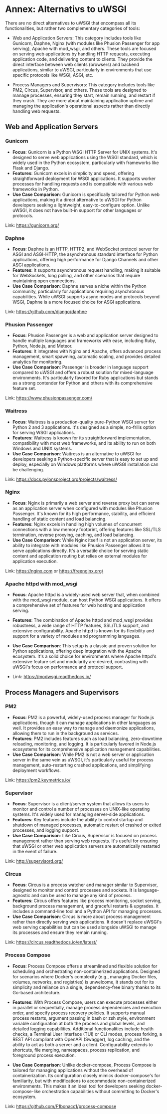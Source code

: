 # Annex: Alternativs to uWSGI

There are no direct alternatives to uWSGI that encompass all its functionalities, but rather two complementary categories of tools:

- Web and Application Servers: This category includes tools like Gunicorn, Daphne, Nginx (with modules like Phusion Passenger for app serving), Apache with mod_wsgi, and others. These tools are focused on serving web applications by handling HTTP requests, executing application code, and delivering content to clients. They provide the direct interface between web clients (browsers) and backend applications, similar to uWSGI, particularly in environments that use specific protocols like WSGI, ASGI, etc.

- Process Managers and Supervisors: This category includes tools like PM2, Circus, Supervisor, and others. These tools are designed to manage processes, ensuring they start, remain running, and restart if they crash. They are more about maintaining application uptime and managing the application's operational aspects rather than directly handling web requests.
    
## Web and Application Servers

### Gunicorn

- **Focus**: Gunicorn is a Python WSGI HTTP Server for UNIX systems. It's designed to serve web applications using the WSGI standard, which is widely used in the Python ecosystem, particularly with frameworks like Flask and Django.
- **Features**: Gunicorn excels in simplicity and speed, offering straightforward deployment for WSGI applications. It supports worker processes for handling requests and is compatible with various web frameworks in Python.
- **Use Case Comparison**: Gunicorn is specifically tailored for Python web applications, making it a direct alternative to uWSGI for Python developers seeking a lightweight, easy-to-configure option. Unlike uWSGI, it does not have built-in support for other languages or protocols.

Link: <https://gunicorn.org/>

### Daphne

- **Focus**: Daphne is an HTTP, HTTP2, and WebSocket protocol server for ASGI and ASGI-HTTP, the asynchronous standard interface for Python applications, offering high performance for Django Channels and other ASGI applications.
- **Features**: It supports asynchronous request handling, making it suitable for WebSockets, long polling, and other scenarios that require maintaining open connections.
- **Use Case Comparison**: Daphne serves a niche within the Python community, particularly for applications requiring asynchronous capabilities. While uWSGI supports async modes and protocols beyond WSGI, Daphne is a more focused choice for ASGI applications.

Link: <https://github.com/django/daphne>

### Phusion Passenger

- **Focus**: Phusion Passenger is a web and application server designed to handle multiple languages and frameworks with ease, including Ruby, Python, Node.js, and Meteor.
- **Features**: It integrates with Nginx and Apache, offers advanced process management, smart spawning, automatic scaling, and provides detailed analytics for monitoring.
- **Use Case Comparison**: Passenger is broader in language support compared to uWSGI and offers a robust solution for mixed-language environments. It's particularly favored for Ruby applications but stands as a strong contender for Python and others with its comprehensive feature set.

Link: <https://www.phusionpassenger.com/>

### Waitress

- **Focus**: Waitress is a production-quality pure-Python WSGI server for Python 2 and 3 applications. It's designed as a simple, no-frills option for serving WSGI applications.
- **Features**: Waitress is known for its straightforward implementation, compatibility with most web frameworks, and its ability to run on both Windows and UNIX systems.
- **Use Case Comparison**: Waitress is an alternative to uWSGI for developers seeking a Python-specific server that is easy to set up and deploy, especially on Windows platforms where uWSGI installation can be challenging.

Link: <https://docs.pylonsproject.org/projects/waitress/>

### Nginx

- **Focus**: Nginx is primarily a web server and reverse proxy but can serve as an application server when configured with modules like Phusion Passenger. It's known for its high performance, stability, and efficient handling of static content and load balancing.
- **Features**: Nginx excels in handling high volumes of concurrent connections with a low memory footprint, offering features like SSL/TLS termination, reverse proxying, caching, and load balancing.
- **Use Case Comparison**: While Nginx itself is not an application server, its ability to integrate with modules like Phusion Passenger allows it to serve applications directly. It's a versatile choice for serving static content and application routing but relies on external modules for application execution.

Link: <https://nginx.com> or <https://freenginx.org/>

### Apache httpd with mod_wsgi

- **Focus**: Apache httpd is a widely-used web server that, when combined with the mod_wsgi module, can host Python WSGI applications. It offers a comprehensive set of features for web hosting and application serving.
- **Features**: The combination of Apache httpd and mod_wsgi provides robustness, a wide range of HTTP features, SSL/TLS support, and extensive configurability. Apache httpd is known for its flexibility and support for a variety of modules and programming languages.
- **Use Case Comparison**: This setup is a classic and proven solution for Python applications, offering deep integration with the Apache ecosystem. It's a solid choice for environments where Apache httpd's extensive feature set and modularity are desired, contrasting with uWSGI's focus on performance and protocol support.

- Link: <https://modwsgi.readthedocs.io/>

## Process Managers and Supervisors

### PM2
 
- **Focus**: PM2 is a powerful, widely-used process manager for Node.js applications, though it can manage applications in other languages as well. It provides an easy way to manage and daemonize applications, allowing them to run in the background as services.
- **Features**: PM2 includes features such as load balancing, zero-downtime reloading, monitoring, and logging. It is particularly favored in Node.js ecosystems for its comprehensive application management capabilities.
- **Use Case Comparison**: While PM2 is not a web server or application server in the same vein as uWSGI, it's particularly useful for process management, auto-restarting crashed applications, and simplifying deployment workflows.

Link: <https://pm2.keymetrics.io/>

### Supervisor

- **Focus**: Supervisor is a client/server system that allows its users to monitor and control a number of processes on UNIX-like operating systems. It's widely used for managing server-side applications.
- **Features**: Key features include the ability to control startup and shutdown of managed processes, automatic restart of crashed or exited processes, and logging support.
- **Use Case Comparison**: Like Circus, Supervisor is focused on process management rather than serving web requests. It's useful for ensuring that uWSGI or other web application servers are automatically restarted in the event of failure.

Link: <http://supervisord.org/>

### Circus

- **Focus**: Circus is a process watcher and manager similar to Supervisor, designed to monitor and control processes and sockets. It is language-agnostic and can be used to manage any kind of process.
- **Features**: Circus offers features like process monitoring, socket serving, background process management, and graceful restarts & upgrades. It includes a command-line tool and a Python API for managing processes.
- **Use Case Comparison**: Circus is more about process management rather than directly serving web applications. It doesn't replace uWSGI's web serving capabilities but can be used alongside uWSGI to manage its processes and ensure they remain running.

Link: <https://circus.readthedocs.io/en/latest/>


### Process Compose

- **Focus**: Process Compose offers a streamlined and flexible solution for scheduling and orchestrating non-containerized applications. Designed for scenarios where Docker's complexity (e.g., managing Docker files, volumes, networks, and registries) is unwelcome, it stands out for its simplicity and reliance on a single, dependency-free binary thanks to its Go-based architecture.

- **Features**: With Process Compose, users can execute processes either in parallel or sequentially, manage process dependencies and execution order, and specify process recovery policies. It supports manual process restarts, argument passing in bash or zsh style, environment variable configuration at both the process and global levels, and detailed logging capabilities. Additional functionalities include health checks, a Terminal User Interface (TUI) or CLI modes, process forking, a REST API compliant with OpenAPI (Swagger), log caching, and the ability to act as both a server and a client. Configurability extends to shortcuts, file merging, namespaces, process replication, and foreground process execution.

- **Use Case Comparison**: Unlike docker-compose, Process Compose is tailored for managing applications without the overhead of containerization. Its configuration closely mimics docker-compose's for familiarity, but with modifications to accommodate non-containerized environments. This makes it an ideal tool for developers seeking docker-compose-like orchestration capabilities without committing to Docker's ecosystem.

Link: <https://github.com/F1bonacc1/process-compose>
